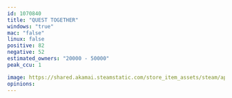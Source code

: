 ```yaml
---
id: 1070840
title: "QUEST TOGETHER"
windows: "true"
mac: "false"
linux: false
positive: 82
negative: 52
estimated_owners: "20000 - 50000"
peak_ccu: 1

image: https://shared.akamai.steamstatic.com/store_item_assets/steam/apps/1070840/header.jpg?t=1725815787
opinions:
---
```

